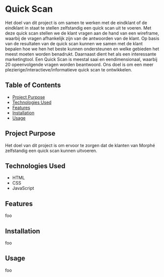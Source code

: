 # Quick Scan
Het doel van dit project is om samen te werken met de eindklant of de eindklant in staat te stellen zelfstandig een quick scan uit te voeren. Met deze quick scan stellen we de klant vragen aan de hand van een wireframe, waarbij de vragen afhankelijk zijn van de antwoorden van de klant. Op basis van de resultaten van de quick scan kunnen we samen met de klant bepalen hoe we hen het beste kunnen ondersteunen en welke gebieden het meest moeten worden benadrukt. Daarnaast dient het als een interessante marketingtool. Een Quick Scan is meestal saai en eendimensionaal, waarbij 20 opeenvolgende vragen worden beantwoord. Ons doel is om een meer plezierige/interactieve/informatieve quick scan te ontwikkelen.

## Table of Contents
- [Project Purpose](#project-purpose)
- [Technologies Used](#technologies-used)
- [Features](#features)
- [Installation](#installation)
- [Usage](#usage)

## Project Purpose
Het doel van dit project is om ervoor te zorgen dat de klanten van Morphé zelfstandig een quick scan kunnen uitvoeren.

## Technologies Used
- HTML
- CSS
- JavaScript

## Features
foo

## Installation
foo

## Usage
foo